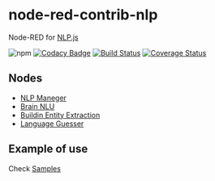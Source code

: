 # node-red-contrib-nlp

Node-RED for [NLP.js](https://github.com/axa-group/nlp.js)

![npm](https://img.shields.io/npm/v/node-red-contrib-nlp.svg) [![Codacy Badge](https://api.codacy.com/project/badge/Grade/358e19b6f98f4a1f8bc8b3d3046ae7f5)](https://app.codacy.com/app/okhiroyuki/node-red-contrib-nlp?utm_source=github.com&utm_medium=referral&utm_content=okhiroyuki/node-red-contrib-nlp&utm_campaign=Badge_Grade_Dashboard)
 [![Build Status](https://travis-ci.org/okhiroyuki/node-red-contrib-nlp.svg?branch=master)](https://travis-ci.org/okhiroyuki/node-red-contrib-nlp) [![Coverage Status](https://coveralls.io/repos/github/okhiroyuki/node-red-contrib-nlp/badge.svg)](https://coveralls.io/github/okhiroyuki/node-red-contrib-nlp)

## Nodes

-   [NLP Maneger](https://github.com/axa-group/nlp.js/blob/master/docs/nlp-manager.md)
-   [Brain NLU](https://github.com/axa-group/nlp.js/blob/master/docs/brain-nlu.md)
-   [Buildin Entity Extraction](https://github.com/axa-group/nlp.js/blob/master/docs/builtin-entity-extraction.md)
-   [Language Guesser](https://github.com/axa-group/nlp.js/blob/master/docs/language-guesser.md)

## Example of use

Check [Samples](https://github.com/okhiroyuki/node-red-contrib-nlp/tree/master/samples)
